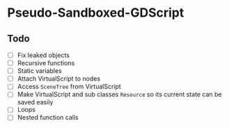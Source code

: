  Pseudo-Sandboxed-GDScript
======

## Todo

- [ ] Fix leaked objects
- [ ] Recursive functions
- [ ] Static variables
- [ ] Attach VirtualScript to nodes
- [ ] Access `SceneTree` from VirtualScript
- [ ] Make VirtualScript and sub classes `Resource` so its current state can be saved easily
- [ ] Loops
- [ ] Nested function calls
